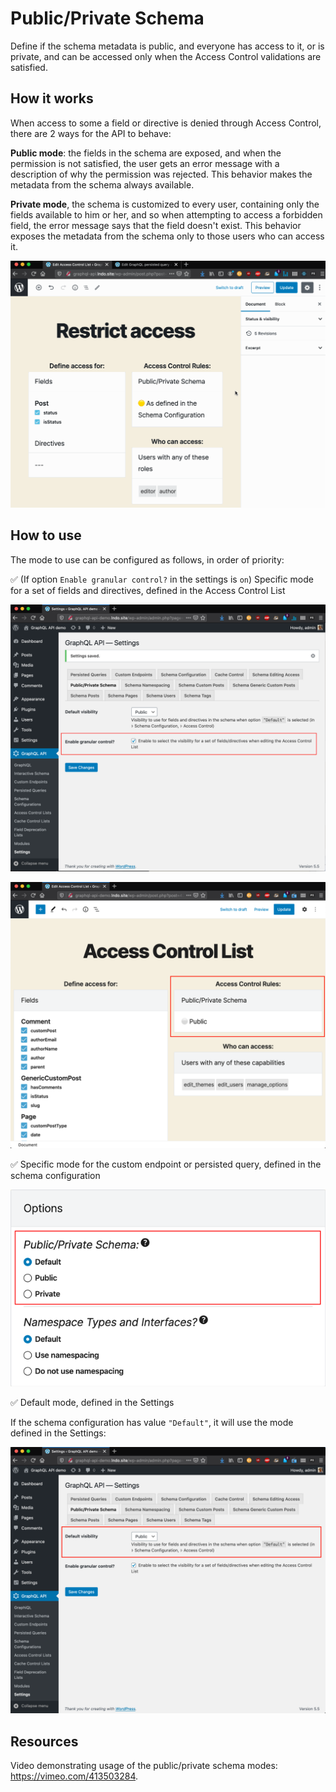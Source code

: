 # Public/Private Schema

Define if the schema metadata is public, and everyone has access to it, or is private, and can be accessed only when the Access Control validations are satisfied.

## How it works

When access to some a field or directive is denied through Access Control, there are 2 ways for the API to behave:

**Public mode**: the fields in the schema are exposed, and when the permission is not satisfied, the user gets an error message with a description of why the permission was rejected. This behavior makes the metadata from the schema always available.

**Private mode**, the schema is customized to every user, containing only the fields available to him or her, and so when attempting to access a forbidden field, the error message says that the field doesn't exist. This behavior exposes the metadata from the schema only to those users who can access it.

<a href="../../images/public-private-schema.gif" target="_blank">![Public/Private schema](../../images/public-private-schema.gif "Public/Private schema")</a>

## How to use

The mode to use can be configured as follows, in order of priority:

✅ (If option `Enable granular control?` in the settings is `on`) Specific mode for a set of fields and directives, defined in the Access Control List

<a href="../../images/settings-enable-granular-control.png" target="_blank">![Enable granular control?](../../images/settings-enable-granular-control.png "Enable granular control?")</a>

<a href="../../images/acl-public-private-schema-mode.png" target="_blank">![Individual Public/Private schema mode](../../images/acl-public-private-schema-mode.png "Individual Public/Private schema mode")</a>

✅ Specific mode for the custom endpoint or persisted query, defined in the schema configuration

<a href="../../images/schema-configuration-public-private-schema-mode.png" target="_blank">![Public/Private schema mode, set in the Schema configuration](../../images/schema-configuration-public-private-schema-mode.png "Public/Private schema mode, set in the Schema configuration")</a>

✅ Default mode, defined in the Settings

If the schema configuration has value `"Default"`, it will use the mode defined in the Settings:

<a href="../../images/default-public-private-schema-mode.png" target="_blank">![Defaul Public/Private schema mode](../../images/default-public-private-schema-mode.png "Defaul Public/Private schema mode")</a>

## Resources

Video demonstrating usage of the public/private schema modes: https://vimeo.com/413503284.
